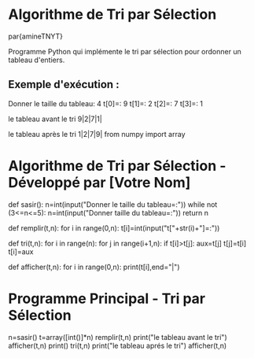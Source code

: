 # Algorithme de Tri par Sélection
par{amineTNYT}

Programme Python qui implémente le tri par sélection pour ordonner un tableau d'entiers.

## Exemple d'exécution :
Donner le taille du tableau: 4
t[0]=: 9
t[1]=: 2
t[2]=: 7
t[3]=: 1

le tableau avant le tri
9|2|7|1|

le tableau après le tri
1|2|7|9|
from numpy import array

# Algorithme de Tri par Sélection - Développé par [Votre Nom]
def sasir():
    n=int(input("Donner le taille du tableau=:"))
    while not (3<=n<=5):
        n=int(input("Donner taille du tableau=:"))
    return n

def remplir(t,n):
    for i in range(0,n):
        t[i]=int(input("t["+str(i)+"]=:"))
 
def tri(t,n):
    for i in range(n):
        for j in range(i+1,n):
            if t[i]>t[j]:
                aux=t[j]
                t[j]=t[i]
                t[i]=aux
            
def afficher(t,n):
    for i in range(0,n):
        print(t[i],end="|")

# Programme Principal - Tri par Sélection
n=sasir()
t=array([int()]*n)
remplir(t,n)
print("le tableau avant le tri")
afficher(t,n)
print()
tri(t,n)
print("le tableau aprés le tri")
afficher(t,n)
